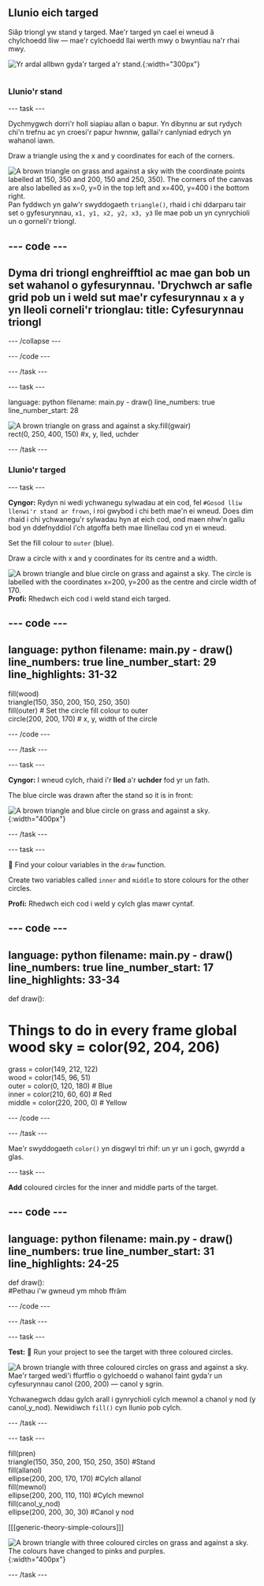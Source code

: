 ## Llunio eich targed

<div style="display: flex; flex-wrap: wrap">
<div style="flex-basis: 200px; flex-grow: 1; margin-right: 15px;">
Siâp triongl yw stand y targed. Mae'r targed yn cael ei wneud â chylchoedd lliw — mae'r cylchoedd llai werth mwy o bwyntiau na'r rhai mwy.
</div>
<div>

![Yr ardal allbwn gyda'r targed a'r stand.](images/three-circles.png){:width="300px"}

</div>
</div>

### Llunio'r stand

--- task ---

Dychmygwch dorri'r holl siapiau allan o bapur. Yn dibynnu ar sut rydych chi'n trefnu ac yn croesi'r papur hwnnw, gallai'r canlyniad edrych yn wahanol iawn.

Draw a triangle using the x and y coordinates for each of the corners.

![A brown triangle on grass and against a sky with the coordinate points labelled at 150, 350 and 200, 150 and 250, 350). The corners of the canvas are also labelled as x=0, y=0 in the top left and x=400, y=400 i the bottom right.](images/stand_coords.png)Pan fyddwch yn galw'r swyddogaeth `triangle()`, rhaid i chi ddarparu tair set o gyfesurynnau, `x1, y1, x2, y2, x3, y3` lle mae pob un yn cynrychioli un o gorneli'r triongl.

--- code ---
---
Dyma dri triongl enghreifftiol ac mae gan bob un set wahanol o gyfesurynnau. 'Drychwch ar safle grid pob un i weld sut mae'r cyfesurynnau `x` a `y` yn lleoli corneli'r trionglau:
title: Cyfesurynnau triongl
---
  --- /collapse ---

--- /code ---

--- /task ---

--- task ---

language: python filename: main.py - draw() line_numbers: true line_number_start: 28

![A brown triangle on grass and against a sky.](images/target-stand.png)fill(gwair)   
rect(0, 250, 400, 150) #x, y, lled, uchder

--- /task ---

### Llunio'r targed

--- task ---

**Cyngor:** Rydyn ni wedi ychwanegu sylwadau at ein cod, fel `#Gosod lliw llenwi'r stand ar frown`, i roi gwybod i chi beth mae'n ei wneud. Does dim rhaid i chi ychwanegu'r sylwadau hyn at eich cod, ond maen nhw'n gallu bod yn ddefnyddiol i'ch atgoffa beth mae llinellau cod yn ei wneud.

Set the fill colour to `outer` (blue).

Draw a circle with x and y coordinates for its centre and a width.

![A brown triangle and blue circle on grass and against a sky. The circle is labelled with the coordinates x=200, y=200 as the centre and circle width of 170.](images/circle-coords.png)**Profi:** Rhedwch eich cod i weld stand eich targed.

--- code ---
---
language: python filename: main.py - draw() line_numbers: true line_number_start: 29
line_highlights: 31-32
---

  fill(wood)   
triangle(150, 350, 200, 150, 250, 350)   
fill(outer) # Set the circle fill colour to outer    
circle(200, 200, 170) # x, y, width of the circle

--- /code ---

--- /task ---

--- task ---

**Cyngor:** I wneud cylch, rhaid i'r **lled** a'r **uchder** fod yr un fath.

The blue circle was drawn after the stand so it is in front:

![A brown triangle and blue circle on grass and against a sky.](images/blue-circle.png){:width="400px"}

--- /task ---

--- task ---

👀 Find your colour variables in the `draw` function.

Create two variables called `inner` and `middle` to store colours for the other circles.

**Profi:** Rhedwch eich cod i weld y cylch glas mawr cyntaf.

--- code ---
---
language: python filename: main.py - draw() line_numbers: true line_number_start: 17
line_highlights: 33-34
---
def draw():   
# Things to do in every frame global wood sky = color(92, 204, 206)   
grass = color(149, 212, 122)   
wood = color(145, 96, 51)   
outer = color(0, 120, 180) # Blue    
inner = color(210, 60, 60) # Red    
middle = color(220, 200, 0) # Yellow

--- /code ---

--- /task ---

Mae'r swyddogaeth `color()` yn disgwyl tri rhif: un yr un i goch, gwyrdd a glas.

--- task ---

**Add** coloured circles for the inner and middle parts of the target.

--- code ---
---
language: python filename: main.py - draw() line_numbers: true line_number_start: 31
line_highlights: 24-25
---
  def draw():   
#Pethau i'w gwneud ym mhob ffrâm

--- /code ---

--- /task ---

--- task ---

**Test:** 🔄 Run your project to see the target with three coloured circles.

![A brown triangle with three coloured circles on grass and against a sky.](images/three-circles.png)Mae'r targed wedi'i ffurffio o gylchoedd o wahanol faint gyda'r un cyfesurynnau canol (200, 200) — canol y sgrin.

Ychwanegwch ddau gylch arall i gynrychioli cylch mewnol a chanol y nod (y canol_y_nod). Newidiwch `fill()` cyn llunio pob cylch.

--- /task ---

--- task ---

fill(pren)    
triangle(150, 350, 200, 150, 250, 350) #Stand    
fill(allanol)   
ellipse(200, 200, 170, 170) #Cylch allanol   
fill(mewnol)   
ellipse(200, 200, 110, 110) #Cylch mewnol   
fill(canol_y_nod)   
ellipse(200, 200, 30, 30) #Canol y nod

[[[generic-theory-simple-colours]]]

![A brown triangle with three coloured circles on grass and against a sky. The colours have changed to pinks and purples.](images/alternative-colours.png){:width="400px"}


--- /task ---



